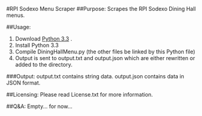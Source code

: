 #RPI Sodexo Menu Scraper
##Purpose:
Scrapes the RPI Sodexo Dining Hall menus.

##Usage:
1. Download [Python 3.3](http://www.python.org/downloads/ "Python Download Page") .
2. Install Python 3.3
3. Compile DiningHallMenu.py (the other files be linked by this Python file)
4. Output is sent to output.txt and output.json which are either rewritten or added to the directory.

###Output:
output.txt contains string data.
output.json contains data in JSON format.

##Licensing:
Please read License.txt for more information.

##Q&A:
Empty... for now...
